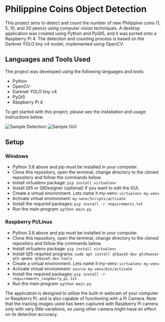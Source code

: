 # Philippine Coins Object Detection

This project aims to detect and count the number of new Philippine coins (1, 5, 10, and 20 pesos) using computer vision techniques. A desktop application was created using Python and PyQt5, and it was ported onto a Raspberry Pi 4. The detection and counting process is based on the Darknet YOLO tiny v4 model, implemented using OpenCV.

## Languages and Tools Used
The project was developed using the following languages and tools:
- Python
- OpenCV
- Darknet YOLO tiny v4
- PyQt5
- Raspberry Pi 4

To get started with this project, please see the installation and usage instructions below.

![Sample Detection](sample_detection.png)
![Sample GUI](sample_gui.png)

## Setup

### Windows
- Python 3.8 above and pip must be installed in your computer.
- Clone this repository, open the terminal, change directory to the cloned repository and follow the commands below.
- Install virtualenv package: ```pip install virtualenv```
- Install Qt5 or QtDesigner (optional) if you want to edit the GUI.
- Create a virtual environment. Lets name it my-venv: ```virtualenv my-venv```
- Activate virtual environment: ```my-venv/Scripts/activate```
- Install the required packages: ```pip install -r requirements.txt```
- Run the main program: ```python main.py```

### Raspberry Pi/Linux
- Python 3.8 above and pip must be installed in your computer.
- Clone this repository, open the terminal, change directory to the cloned repository and follow the commands below.
- Install virtualenv package: ```pip install virtualenv```
- Install Qt5 required programs: ```sudo apt install qtbase5-dev qtchooser qt5-qmake qtbase5-dev-tools```
- Create a virtual environment. Lets name it my-venv: ```virtualenv my-venv```
- Activate virtual environment: ```source my-venv/bin/activate```
- Install the required packages: ```pip install -r requirements_raspberry_pi.txt```
- Run the main program: ```python main.py```


The application is designed to utilize the built-in webcam of your computer or Raspberry Pi, and is also capable of functioning with a Pi Camera. Note that the training images used has been captured with Raspberry Pi camera only with very little variations, so using other camera might have an effect on its detection accuracy.
